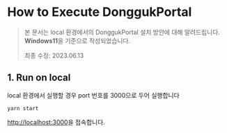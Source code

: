 # How to Execute DonggukPortal

> 본 문서는 local 환경에서의 DonggukPortal 설치 방안에 대해 알려드립니다.  
> <b>Windows11</b>을 기준으로 작성되었습니다.
> 
> 최종 수정: 2023.06.13


## 1. Run on local
local 환경에서 실행할 경우 port 번호를 3000으로 두어 실행합니다

```yarn start```

[http://localhost:3000](http://localhost:3000/)을 접속합니다.
